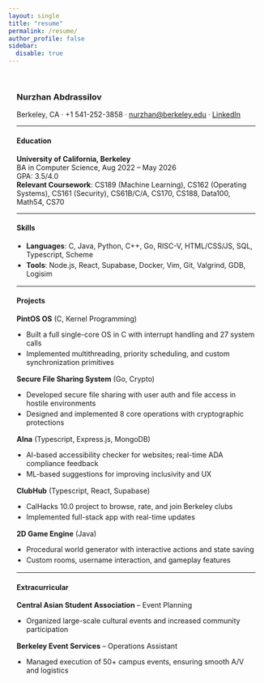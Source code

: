 ```yaml
---
layout: single
title: "resume"
permalink: /resume/
author_profile: false
sidebar:
  disable: true
---
```


<style>
.resume-section {
  max-width: 800px;
  margin: auto;
  padding: 1rem;
}

.resume-section h2 {
  margin-top: 2rem;
  border-bottom: 1px solid #ccc;
  padding-bottom: 0.25rem;
}

.resume-section ul {
  margin-top: 0.25rem;
  margin-bottom: 1rem;
  padding-left: 1.2rem;
}

.resume-section li {
  margin-bottom: 0.25rem;
}
</style>

<div class="resume-section">

### Nurzhan Abdrassilov
Berkeley, CA · +1 541-252-3858 · [nurzhan@berkeley.edu](mailto:nurzhan@berkeley.edu) · [LinkedIn](https://www.linkedin.com/in/nurzhan-abdrassilov-496163215/)

---

#### Education

**University of California, Berkeley**  
BA in Computer Science, Aug 2022 – May 2026  
GPA: 3.5/4.0  
**Relevant Coursework**: CS189 (Machine Learning), CS162 (Operating Systems), CS161 (Security), CS61B/C/A, CS170, CS188, Data100, Math54, CS70

---

#### Skills

- **Languages**: C, Java, Python, C++, Go, RISC-V, HTML/CSS/JS, SQL, Typescript, Scheme
- **Tools**: Node.js, React, Supabase, Docker, Vim, Git, Valgrind, GDB, Logisim

---

#### Projects

**PintOS OS** (C, Kernel Programming)  
- Built a full single-core OS in C with interrupt handling and 27 system calls  
- Implemented multithreading, priority scheduling, and custom synchronization primitives  

**Secure File Sharing System** (Go, Crypto)  
- Developed secure file sharing with user auth and file access in hostile environments  
- Designed and implemented 8 core operations with cryptographic protections  

**AIna** (Typescript, Express.js, MongoDB)  
- AI-based accessibility checker for websites; real-time ADA compliance feedback  
- ML-based suggestions for improving inclusivity and UX  

**ClubHub** (Typescript, React, Supabase)  
- CalHacks 10.0 project to browse, rate, and join Berkeley clubs  
- Implemented full-stack app with real-time updates  

**2D Game Engine** (Java)  
- Procedural world generator with interactive actions and state saving  
- Custom rooms, username interaction, and gameplay features  

---

#### Extracurricular

**Central Asian Student Association** – Event Planning  
- Organized large-scale cultural events and increased community participation  

**Berkeley Event Services** – Operations Assistant  
- Managed execution of 50+ campus events, ensuring smooth A/V and logistics  

</div>
